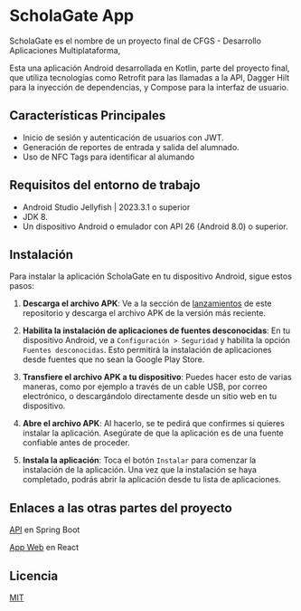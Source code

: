 # ScholaGate App

ScholaGate es el nombre de un proyecto final de CFGS - Desarrollo Aplicaciones Multiplataforma, 

Esta una aplicación Android desarrollada en Kotlin, parte del proyecto final, que utiliza tecnologías como Retrofit para las llamadas a la API, Dagger Hilt para la inyección de dependencias, y Compose para la interfaz de usuario.


## Características Principales

- Inicio de sesión y autenticación de usuarios con JWT.
- Generación de reportes de entrada y salida del alumnado.
- Uso de NFC Tags para identificar al alumando


## Requisitos del entorno de trabajo

- Android Studio Jellyfish | 2023.3.1 o superior
- JDK 8.
- Un dispositivo Android o emulador con API 26 (Android 8.0) o superior.


## Instalación

Para instalar la aplicación ScholaGate en tu dispositivo Android, sigue estos pasos:

1. **Descarga el archivo APK**: Ve a la sección de [lanzamientos](https://github.com/JonathanBetPer/ScholaGate-AppAndroid/releases) de este repositorio y descarga el archivo APK de la versión más reciente.

2. **Habilita la instalación de aplicaciones de fuentes desconocidas**: En tu dispositivo Android, ve a `Configuración > Seguridad` y habilita la opción `Fuentes desconocidas`. Esto permitirá la instalación de aplicaciones desde fuentes que no sean la Google Play Store.

3. **Transfiere el archivo APK a tu dispositivo**: Puedes hacer esto de varias maneras, como por ejemplo a través de un cable USB, por correo electrónico, o descargándolo directamente desde un sitio web en tu dispositivo.

5. **Abre el archivo APK**: Al hacerlo, se te pedirá que confirmes si quieres instalar la aplicación. Asegúrate de que la aplicación es de una fuente confiable antes de proceder.

6. **Instala la aplicación**: Toca el botón `Instalar` para comenzar la instalación de la aplicación. Una vez que la instalación se haya completado, podrás abrir la aplicación desde tu lista de aplicaciones.


## Enlaces a las otras partes del proyecto

[API](https://github.com/JonathanBetPer/ScholaGate-API) en Spring Boot

[App Web](https://github.com/carlosaldea3/ScholaGate-AppWeb) en React


## Licencia

[MIT](https://choosealicense.com/licenses/mit/)
